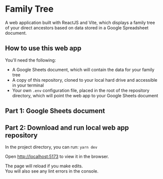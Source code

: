 # Family Tree

A web application built with ReactJS and Vite, which displays a family tree of your direct ancestors based on data stored in a Google Spreadsheet document.

## How to use this web app

You'll need the following:
- A Google Sheets document, which will contain the data for your family tree
- A copy of this repository, cloned to your local hard drive and accessible in your terminal
- Your own `.env` configuration file, placed in the root of the repository directory, which will point the web app to your Google Sheets document

## Part 1: Google Sheets document

## Part 2: Download and run local web app repository

In the project directory, you can run: `yarn dev`

Open [http://localhost:5173](http://localhost:5173) to view it in the browser.

The page will reload if you make edits.\
You will also see any lint errors in the console.
